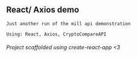## React/ Axios demo

```
Just another run of the mill api demonstration

Using: React, Axios, CryptoCompareAPI
```

###### _Project scaffolded using create-react-app_ <3